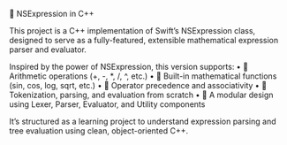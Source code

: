 🧮 NSExpression in C++

This project is a C++ implementation of Swift’s NSExpression class, designed to serve as a fully-featured, extensible mathematical expression parser and evaluator.

Inspired by the power of NSExpression, this version supports:
	•	📐 Arithmetic operations (+, -, *, /, ^, etc.)
	•	🧠 Built-in mathematical functions (sin, cos, log, sqrt, etc.)
	•	🧮 Operator precedence and associativity
	•	🧩 Tokenization, parsing, and evaluation from scratch
	•	🔧 A modular design using Lexer, Parser, Evaluator, and Utility components

It’s structured as a learning project to understand expression parsing and tree evaluation using clean, object-oriented C++.
